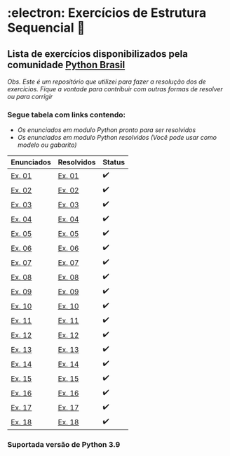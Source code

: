 # :electron: Exercícios de Estrutura Sequencial :snake:

## Lista de exercícios disponibilizados pela comunidade [Python Brasil](https://wiki.python.org.br/EstruturaSequencial)

_Obs. Este é um repositório que utilizei para fazer a resolução dos de exercícios. 
Fique a vontade para contribuir com outras formas de resolver ou para corrigir_

### Segue tabela com links contendo:
* _Os enunciados em modulo Python pronto para ser resolvidos_
* _Os enunciados em modulo Python resolvidos (Você pode usar como modelo ou gabarito)_

| Enunciados   | Resolvidos        | Status|
|:-------------|:------------------|:------|
|[Ex. 01](https://github.com/faleite/EstruturaSequencial/blob/main/enunciados/1.py)|[Ex. 01](https://github.com/faleite/EstruturaSequencial/blob/main/exercicios/1.py) | :heavy_check_mark:|
|[Ex. 02](https://github.com/faleite/EstruturaSequencial/blob/main/enunciados/2.py)|[Ex. 02](https://github.com/faleite/EstruturaSequencial/blob/main/exercicios/2.py) | :heavy_check_mark:|
|[Ex. 03](https://github.com/faleite/EstruturaSequencial/blob/main/enunciados/3.py)|[Ex. 03](https://github.com/faleite/EstruturaSequencial/blob/main/exercicios/3.py) | :heavy_check_mark:|
|[Ex. 04](https://github.com/faleite/EstruturaSequencial/blob/main/enunciados/4.py)|[Ex. 04](https://github.com/faleite/EstruturaSequencial/blob/main/exercicios/4.py) | :heavy_check_mark:|
|[Ex. 05](https://github.com/faleite/EstruturaSequencial/blob/main/enunciados/5.py)|[Ex. 05](https://github.com/faleite/EstruturaSequencial/blob/main/exercicios/5.py) | :heavy_check_mark:|
|[Ex. 06](https://github.com/faleite/EstruturaSequencial/blob/main/enunciados/6.py)|[Ex. 06](https://github.com/faleite/EstruturaSequencial/blob/main/exercicios/6.py) | :heavy_check_mark:|
|[Ex. 07](https://github.com/faleite/EstruturaSequencial/blob/main/enunciados/7.py)|[Ex. 07](https://github.com/faleite/EstruturaSequencial/blob/main/exercicios/7.py) | :heavy_check_mark:|
|[Ex. 08](https://github.com/faleite/EstruturaSequencial/blob/main/enunciados/8.py)|[Ex. 08](https://github.com/faleite/EstruturaSequencial/blob/main/exercicios/8.py) | :heavy_check_mark:|
|[Ex. 09](https://github.com/faleite/EstruturaSequencial/blob/main/enunciados/9.py)|[Ex. 09](https://github.com/faleite/EstruturaSequencial/blob/main/exercicios/9.py) | :heavy_check_mark:|
|[Ex. 10](https://github.com/faleite/EstruturaSequencial/blob/main/enunciados/10.py)|[Ex. 10](https://github.com/faleite/EstruturaSequencial/blob/main/exercicios/10.py)| :heavy_check_mark:| 
|[Ex. 11](https://github.com/faleite/EstruturaSequencial/blob/main/enunciados/11.py)|[Ex. 11](https://github.com/faleite/EstruturaSequencial/blob/main/exercicios/11.py)| :heavy_check_mark:| 
|[Ex. 12](https://github.com/faleite/EstruturaSequencial/blob/main/enunciados/12.py)|[Ex. 12](https://github.com/faleite/EstruturaSequencial/blob/main/exercicios/12.py)| :heavy_check_mark:| 
|[Ex. 13](https://github.com/faleite/EstruturaSequencial/blob/main/enunciados/13.py)|[Ex. 13](https://github.com/faleite/EstruturaSequencial/blob/main/exercicios/13.py)| :heavy_check_mark:| 
|[Ex. 14](https://github.com/faleite/EstruturaSequencial/blob/main/enunciados/14.py)|[Ex. 14](https://github.com/faleite/EstruturaSequencial/blob/main/exercicios/14.py)| :heavy_check_mark:| 
|[Ex. 15](https://github.com/faleite/EstruturaSequencial/blob/main/enunciados/15.py)|[Ex. 15](https://github.com/faleite/EstruturaSequencial/blob/main/exercicios/15.py)| :heavy_check_mark:| 
|[Ex. 16](https://github.com/faleite/EstruturaSequencial/blob/main/enunciados/16.py)|[Ex. 16](https://github.com/faleite/EstruturaSequencial/blob/main/exercicios/16.py)| :heavy_check_mark:| 
|[Ex. 17](https://github.com/faleite/EstruturaSequencial/blob/main/enunciados/17.py)|[Ex. 17](https://github.com/faleite/EstruturaSequencial/blob/main/exercicios/17.py)| :heavy_check_mark:| 
|[Ex. 18](https://github.com/faleite/EstruturaSequencial/blob/main/enunciados/18.py)|[Ex. 18](https://github.com/faleite/EstruturaSequencial/blob/main/exercicios/18.py)| :heavy_check_mark:| 

### Suportada versão de Python 3.9
